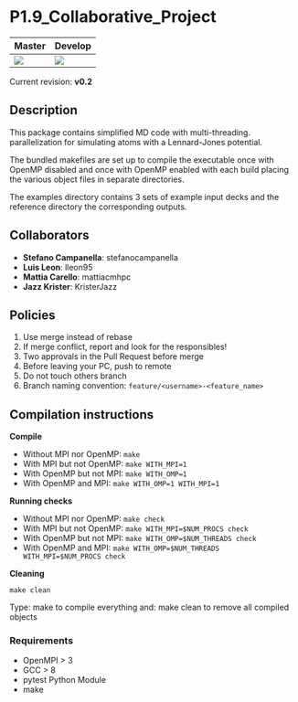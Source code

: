 # P1.9_Collaborative_Project

| Master | Develop |
|--------|---------|
| ![](https://travis-ci.com/KristerJazz/P1.9_Collaborative_Project.svg?branch=master) | ![](https://travis-ci.com/KristerJazz/P1.9_Collaborative_Project.svg?branch=develop) |

Current revision: **v0.2**

## Description

This package contains simplified MD code with multi-threading.
parallelization for simulating atoms with a Lennard-Jones potential.

The bundled makefiles are set up to compile the executable once
with OpenMP disabled and once with OpenMP enabled with each build
placing the various object files in separate directories.

The examples directory contains 3 sets of example input decks
and the reference directory the corresponding outputs.

## Collaborators

* **Stefano Campanella**: stefanocampanella
* **Luis Leon**: lleon95
* **Mattia Carello**: mattiacmhpc
* **Jazz Krister**: KristerJazz

## Policies

1. Use merge instead of rebase
2. If merge conflict, report and look for the responsibles!
3. Two approvals in the Pull Request before merge
4. Before leaving your PC, push to remote
5. Do not touch others branch
6. Branch naming convention: `feature/<username>-<feature_name>`

## Compilation instructions

**Compile**

* Without MPI nor OpenMP: `make`
* With MPI but not OpenMP: `make WITH_MPI=1`
* With OpenMP but not MPI: `make WITH_OMP=1`
* With OpenMP and MPI: `make WITH_OMP=1 WITH_MPI=1`
  
**Running checks**

* Without MPI nor OpenMP: `make check`
* With MPI but not OpenMP: `make WITH_MPI=$NUM_PROCS check`
* With OpenMP but not MPI: `make WITH_OMP=$NUM_THREADS check`
* With OpenMP and MPI: `make WITH_OMP=$NUM_THREADS WITH_MPI=$NUM_PROCS check`

**Cleaning**

`make clean`

Type: make
to compile everything and: make clean
to remove all compiled objects

### Requirements

* OpenMPI > 3
* GCC > 8
* pytest Python Module
* make